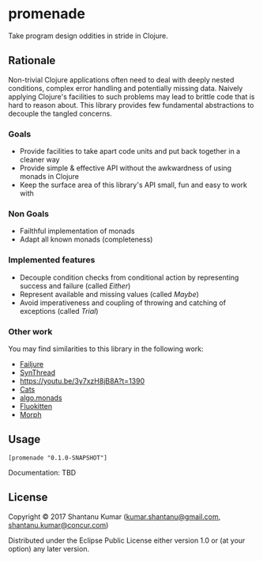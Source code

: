 # promenade

Take program design oddities in stride in Clojure.

## Rationale

Non-trivial Clojure applications often need to deal with deeply nested conditions, complex error handling and
potentially missing data. Naively applying Clojure's facilities to such problems may lead to brittle code that
is hard to reason about. This library provides few fundamental abstractions to decouple the tangled concerns.

### Goals

- Provide facilities to take apart code units and put back together in a cleaner way
- Provide simple & effective API without the awkwardness of using monads in Clojure
- Keep the surface area of this library's API small, fun and easy to work with

### Non Goals

- Failthful implementation of monads
- Adapt all known monads (completeness)

### Implemented features

- Decouple condition checks from conditional action by representing success and failure (called _Either_)
- Represent available and missing values (called _Maybe_)
- Avoid imperativeness and coupling of throwing and catching of exceptions (called _Trial_)

### Other work

You may find similarities to this library in the following work:

- [Failjure](https://github.com/adambard/failjure)
- [SynThread](https://github.com/LonoCloud/synthread)
- https://youtu.be/3y7xzH8jB8A?t=1390
- [Cats](https://github.com/funcool/cats)
- [algo.monads](https://github.com/clojure/algo.monads)
- [Fluokitten](http://fluokitten.uncomplicate.org/)
- [Morph](https://github.com/blancas/morph)

## Usage

`[promenade "0.1.0-SNAPSHOT"]`

Documentation: TBD

## License

Copyright © 2017 Shantanu Kumar (kumar.shantanu@gmail.com, shantanu.kumar@concur.com)

Distributed under the Eclipse Public License either version 1.0 or (at
your option) any later version.
